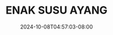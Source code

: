 --- 
title: "ENAK SUSU AYANG"
description: "streaming bokep ENAK SUSU AYANG durasi panjang durasi panjang new"
date: 2024-10-08T04:57:03-08:00
file_code: "lpargvgxi1fl"
draft: false
cover: "yqf9szizv9jyny4t.jpg"
tags: ["ENAK", "SUSU", "AYANG", "bokep-indo", "bokep-viral", "bokep-ig"]
length: 421
fld_id: "1235739"
foldername: "Asupan Hijab"
categories: ["Asupan Hijab"]
views: 133
---